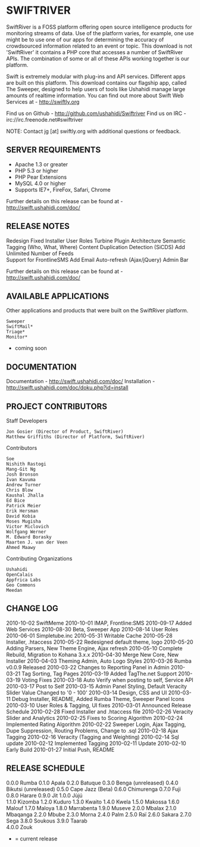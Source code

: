 ﻿SWIFTRIVER
==========
 
SwiftRiver is a FOSS platform offering open source intelligence products for monitoring streams of data. Use of the platform varies, for example, one use might be to use one of our apps for determining the accuracy of crowdsourced information related to an event or topic.  This download is not 'SwiftRiver' it contains a PHP core that accesses a number of SwiftRiver APIs.  The combination of some or all of these APIs working together is our platform.

Swift is extremely modular with plug-ins and API services.  Different apps are built on this platform. This download contains our flagship app, called The Sweeper, designed to help users of tools like Ushahidi manage large amounts of realtime information. You can find out more about Swift Web Services at - http://swiftly.org

Find us on Github - http://github.com/ushahidi/Swiftriver
Find us on IRC - irc://irc.freenode.net#swiftriver

NOTE: Contact jg [at] swiftly.org with additional questions or feedback.


SERVER REQUIREMENTS
-------------------

* Apache 1.3 or greater
* PHP 5.3 or higher
* PHP Pear Extensions
* MySQL 4.0 or higher
* Supports IE7+, FireFox, Safari, Chrome
	
Further details on this release can be found at - http://swift.ushahidi.com/doc/


RELEASE NOTES
-------------
 
Redesign
Fixed Installer
User Roles
Turbine Plugin Architecture
Semantic Tagging (Who, What, Where)
Content Duplication Detection (SiCDS)
Add Unlimited Number of Feeds 	
Support for FrontlineSMS
Add Email
Auto-refresh (Ajax/jQuery)
Admin Bar
	
Further details on this release can be found at - http://swift.ushahidi.com/doc/	

AVAILABLE APPLICATIONS 
----------------------

Other applications and products that were built on the SwiftRiver platform.

	Sweeper
	SwiftMail*
	Triage*
	Monitor*
	
* coming soon	


DOCUMENTATION
-------------

Documentation - http://swift.ushahidi.com/doc/ 
Installation - http://swift.ushahidi.com/doc/doku.php?id=install


PROJECT CONTRIBUTORS
--------------------

Staff Developers

	Jon Gosier (Director of Product, SwiftRiver)
	Matthew Griffiths (Director of Platform, SwiftRiver) 

Contributors

	Soe
	Nishith Rastogi 
	Mang-Git Ng 
	Josh Bronson 
	Ivan Kavuma 
	Andrew Turner
	Chris Blow
	Kaushal Jhalla
	Ed Bice
	Patrick Meier
	Erik Hersman
	David Kobia 
	Moses Mugisha
	Victor Miclovich 
	Wolfgang Werner 
	M. Edward Borasky 
	Maarten J. van der Veen
	Ahmed Maawy

Contributing Organizations

	Ushahidi
	OpenCalais
	Appfrica Labs
	Geo Commons
	Meedan


CHANGE LOG
----------
2010-10-02	SwiftMeme
2010-10-01	IMAP, Frontline:SMS
2010-09-17	Added Web Services
2010-08-30	Beta, Sweeper App
2010-08-14	User Roles
2010-06-01	Simpletube.inc
2010-05-31	Writable Cache
2010-05-28	Installer, .htaccess
2010-05-22	Redesigned default theme, logo
2010-05-20	Adding Parsers, New Theme Engine, Ajax refresh 
2010-05-10	Complete Rebuild, Migration to Kohana 3.x.x
2010-04-30	Merge New Core, New Installer
2010-04-03	Theming Admin, Auto Logo Styles
2010-03-26	Rumba v0.0.9 Released
2010-03-22	Changes to Reporting Panel in Admin
2010-03-21	Tag Sorting, Tag Pages
2010-03-19	Added TagThe.net Support
2010-03-19	Voting Fixes
2010-03-18	Auto Verify when posting to self, Service API
2010-03-17	Post to Self
2010-03-15	Admin Panel Styling, Default Veracity Slider Value Changed to '0 - 100'
2010-03-14	Design, CSS and UI
2010-03-11	Debug Installer, README, Added Rumba Theme, Sweeper Panel Icons
2010-03-10	User Roles & Tagging, UI fixes
2010-03-01	Announced Release Schedule
2010-02-28	Fixed Installer and .htaccess file
2010-02-26	Veracity Slider and Analytics
2010-02-25	Fixes to Scoring Algorithm
2010-02-24	Implemented Rating Algorithm
2010-02-22	Sweeper Login, Ajax Tagging, Dupe Suppression, Routing Problems, Change to .sql
2010-02-18	Ajax Tagging
2010-02-16	Veracity (Tagging and Weighting)
2010-02-14	Sql update
2010-02-12	Implemented Tagging
2010-02-11	Update
2010-02-10	Early Build
2010-01-27	Initial Push, README


RELEASE SCHEDULE
----------------
0.0.0	Rumba
0.1.0	Apala
0.2.0	Batuque
0.3.0	Benga 		(unreleased)
0.4.0	Bikutsi		(unreleased)
0.5.0	Cape Jazz	(Beta)
0.6.0	Chimurenga
0.7.0	Fuji
0.8.0	Harare
0.9.0	Jit
1.0.0	Jùjú		
1.1.0	Kizomba
1.2.0	Kuduro
1.3.0	Kwaito
1.4.0	Kwela
1.5.0	Makossa
1.6.0	Malouf
1.7.0	Maloya
1.8.0	Marrabenta
1.9.0	Museve
2.0.0	Mbalax
2.1.0	Mbaqanga
2.2.0	Mbube
2.3.0	Morna
2.4.0	Palm
2.5.0	Raï
2.6.0	Sakara
2.7.0	Sega
3.8.0	Soukous
3.9.0	Taarab	
4.0.0	Zouk

* = current release